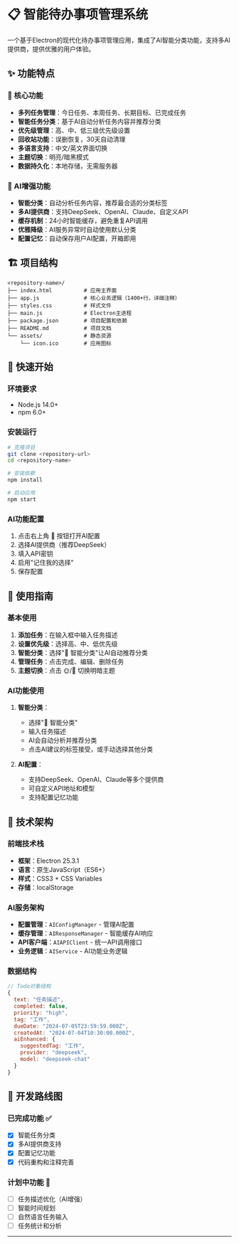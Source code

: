# 📋 智能待办事项管理系统

一个基于Electron的现代化待办事项管理应用，集成了AI智能分类功能，支持多AI提供商，提供优雅的用户体验。

## ✨ 功能特点

### 🎯 核心功能
- **多列任务管理**：今日任务、本周任务、长期目标、已完成任务
- **智能任务分类**：基于AI自动分析任务内容并推荐分类
- **优先级管理**：高、中、低三级优先级设置
- **回收站功能**：误删恢复，30天自动清理
- **多语言支持**：中文/英文界面切换
- **主题切换**：明亮/暗黑模式
- **数据持久化**：本地存储，无需服务器

### 🤖 AI增强功能
- **智能分类**：自动分析任务内容，推荐最合适的分类标签
- **多AI提供商**：支持DeepSeek、OpenAI、Claude、自定义API
- **缓存机制**：24小时智能缓存，避免重复API调用
- **优雅降级**：AI服务异常时自动使用默认分类
- **配置记忆**：自动保存用户AI配置，开箱即用

## 🏗️ 项目结构

```
<repository-name>/
├── index.html          # 应用主界面
├── app.js              # 核心业务逻辑（1400+行，详细注释）
├── styles.css          # 样式文件
├── main.js             # Electron主进程
├── package.json        # 项目配置和依赖
├── README.md           # 项目文档
└── assets/             # 静态资源
    └── icon.ico        # 应用图标
```

## 🚀 快速开始

### 环境要求
- Node.js 14.0+
- npm 6.0+

### 安装运行
```bash
# 克隆项目
git clone <repository-url>
cd <repository-name>

# 安装依赖
npm install

# 启动应用
npm start
```

### AI功能配置
1. 点击右上角 🤖 按钮打开AI配置
2. 选择AI提供商（推荐DeepSeek）
3. 填入API密钥
4. 启用"记住我的选择"
5. 保存配置

## 📖 使用指南

### 基本使用
1. **添加任务**：在输入框中输入任务描述
2. **设置优先级**：选择高、中、低优先级
3. **智能分类**：选择"🤖 智能分类"让AI自动推荐分类
4. **管理任务**：点击完成、编辑、删除任务
5. **主题切换**：点击 🌞/🌙 切换明暗主题

### AI功能使用
1. **智能分类**：
   - 选择"🤖 智能分类"
   - 输入任务描述
   - AI会自动分析并推荐分类
   - 点击AI建议的标签接受，或手动选择其他分类

2. **AI配置**：
   - 支持DeepSeek、OpenAI、Claude等多个提供商
   - 可自定义API地址和模型
   - 支持配置记忆功能

## 🔧 技术架构

### 前端技术栈
- **框架**：Electron 25.3.1
- **语言**：原生JavaScript（ES6+）
- **样式**：CSS3 + CSS Variables
- **存储**：localStorage

### AI服务架构
- **配置管理**：`AIConfigManager` - 管理AI配置
- **缓存管理**：`AIResponseManager` - 智能缓存AI响应
- **API客户端**：`AIAPIClient` - 统一API调用接口
- **业务逻辑**：`AIService` - AI功能业务逻辑

### 数据结构
```javascript
// Todo对象结构
{
  text: "任务描述",
  completed: false,
  priority: "high",
  tag: "工作",
  dueDate: "2024-07-05T23:59:59.000Z",
  createdAt: "2024-07-04T10:30:00.000Z",
  aiEnhanced: {
    suggestedTag: "工作",
    provider: "deepseek",
    model: "deepseek-chat"
  }
}
```

## 🔮 开发路线图

### 已完成功能 ✅
- [x] 智能任务分类
- [x] 多AI提供商支持
- [x] 配置记忆功能
- [x] 代码重构和注释完善

### 计划中功能 🚧
- [ ] 任务描述优化（AI增强）
- [ ] 智能时间规划
- [ ] 自然语言任务输入
- [ ] 任务统计和分析

---
